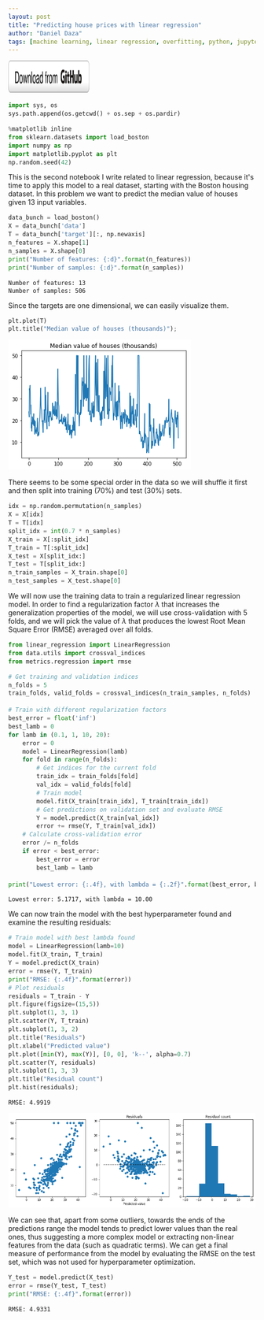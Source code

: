 ```yaml
---
layout: post
title: "Predicting house prices with linear regression"
author: "Daniel Daza"
tags: [machine learning, linear regression, overfitting, python, jupyter, notebook]
---
```

<script type="text/x-mathjax-config">
MathJax.Hub.Config({
  tex2jax: {inlineMath: [['$','$']]}
});
</script>
<a href="https://github.com/dfdazac/uva-master-ai/blob/master/machine-learning-1/linear-regression/lr_housing.ipynb" target="_blank"><img src="assets/img/github_button.png" alt="Download from GitHub" width="165" height="65"></a>


```python
import sys, os
sys.path.append(os.getcwd() + os.sep + os.pardir)
```


```python
%matplotlib inline
from sklearn.datasets import load_boston
import numpy as np
import matplotlib.pyplot as plt
np.random.seed(42)
```

This is the second notebook I write related to linear regression, because it's time to apply this model to a real dataset, starting with the Boston housing dataset. In this problem we want to predict the median value of houses given 13 input variables.


```python
data_bunch = load_boston()
X = data_bunch['data']
T = data_bunch['target'][:, np.newaxis]
n_features = X.shape[1]
n_samples = X.shape[0]
print("Number of features: {:d}".format(n_features))
print("Number of samples: {:d}".format(n_samples))
```

    Number of features: 13
    Number of samples: 506


Since the targets are one dimensional, we can easily visualize them.


```python
plt.plot(T)
plt.title("Median value of houses (thousands)");
```


![png](assets/img/lr_housing_files/lr_housing_5_0.png)


There seems to be some special order in the data so we will shuffle it first and then split into training (70%) and test (30%) sets.


```python
idx = np.random.permutation(n_samples)
X = X[idx]
T = T[idx]
split_idx = int(0.7 * n_samples)
X_train = X[:split_idx]
T_train = T[:split_idx]
X_test = X[split_idx:]
T_test = T[split_idx:]
n_train_samples = X_train.shape[0]
n_test_samples = X_test.shape[0]
```

We will now use the training data to train a regularized linear regression model. In order to find a regularization factor $\lambda$ that increases the generalization properties of the model, we will use cross-validation with 5 folds, and we will pick the value of $\lambda$ that produces the lowest Root Mean Square Error (RMSE) averaged over all folds.


```python
from linear_regression import LinearRegression
from data.utils import crossval_indices
from metrics.regression import rmse
```


```python
# Get training and validation indices
n_folds = 5
train_folds, valid_folds = crossval_indices(n_train_samples, n_folds)

# Train with different regularization factors
best_error = float('inf')
best_lamb = 0
for lamb in (0.1, 1, 10, 20):
    error = 0
    model = LinearRegression(lamb)
    for fold in range(n_folds):
        # Get indices for the current fold
        train_idx = train_folds[fold]
        val_idx = valid_folds[fold]
        # Train model
        model.fit(X_train[train_idx], T_train[train_idx])
        # Get predictions on validation set and evaluate RMSE
        Y = model.predict(X_train[val_idx])        
        error += rmse(Y, T_train[val_idx])
    # Calculate cross-validation error
    error /= n_folds
    if error < best_error:
        best_error = error
        best_lamb = lamb

print("Lowest error: {:.4f}, with lambda = {:.2f}".format(best_error, best_lamb))
```

    Lowest error: 5.1717, with lambda = 10.00


We can now train the model with the best hyperparameter found and examine the resulting residuals:


```python
# Train model with best lambda found
model = LinearRegression(lamb=10)
model.fit(X_train, T_train)
Y = model.predict(X_train)
error = rmse(Y, T_train)
print("RMSE: {:.4f}".format(error))
# Plot residuals
residuals = T_train - Y
plt.figure(figsize=(15,5))
plt.subplot(1, 3, 1)
plt.scatter(Y, T_train)
plt.subplot(1, 3, 2)
plt.title("Residuals")
plt.xlabel("Predicted value")
plt.plot([min(Y), max(Y)], [0, 0], 'k--', alpha=0.7)
plt.scatter(Y, residuals)
plt.subplot(1, 3, 3)
plt.title("Residual count")
plt.hist(residuals);
```

    RMSE: 4.9919



![png](assets/img/lr_housing_files/lr_housing_12_1.png)


We can see that, apart from some outliers, towards the ends of the predictions range the model tends to predict lower values than the real ones, thus suggesting a more complex model or extracting non-linear features from the data (such as quadratic terms).
We can get a final measure of performance from the model by evaluating the RMSE on the test set, which was not used for hyperparameter optimization.


```python
Y_test = model.predict(X_test)
error = rmse(Y_test, T_test)
print("RMSE: {:.4f}".format(error))
```

    RMSE: 4.9331
